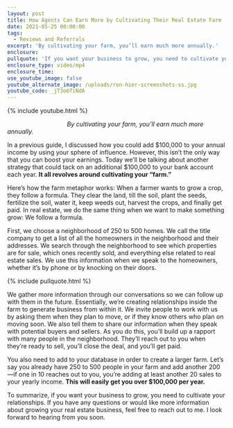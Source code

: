 ```yaml
---
layout: post
title: How Agents Can Earn More by Cultivating Their Real Estate Farm
date: 2021-05-25 00:00:00
tags:
  - Reviews and Referrals
excerpt: 'By cultivating your farm, you’ll earn much more annually.'
enclosure:
pullquote: 'If you want your business to grow, you need to cultivate your relationships.'
enclosure_type: video/mp4
enclosure_time:
use_youtube_image: false
youtube_alternate_image: /uploads/ron-hier-screenshots-ss.jpg
youtube_code: _jT3o6TiNdA
---
```

{% include youtube.html %}

*&nbsp; &nbsp; &nbsp; &nbsp; &nbsp; &nbsp; &nbsp; &nbsp; &nbsp; &nbsp; &nbsp; &nbsp; &nbsp; &nbsp; &nbsp; &nbsp; &nbsp; &nbsp;By cultivating your farm, you’ll earn much more annually.*

In a previous guide, I discussed how you could add $100,000 to your annual income by using your sphere of influence. However, this isn’t the only way that you can boost your earnings. Today we’ll be talking about another strategy that could tack on an additional $100,000 to your bank account each year. **It all revolves around cultivating your “farm.”**

Here’s how the farm metaphor works: When a farmer wants to grow a crop, they follow a formula. They clear the land, till the soil, plant the seeds, fertilize the soil, water it, keep weeds out, harvest the crops, and finally get paid. In real estate, we do the same thing when we want to make something grow: We follow a formula.

First, we choose a neighborhood of 250 to 500 homes. We call the title company to get a list of all the homeowners in the neighborhood and their addresses. We search through the neighborhood to see which properties are for sale, which ones recently sold, and everything else related to real estate sales. We use this information when we speak to the homeowners, whether it’s by phone or by knocking on their doors.&nbsp;

{% include pullquote.html %}

We gather more information through our conversations so we can follow up with them in the future. Essentially, we’re creating relationships inside the farm to generate business from within it. We invite people to work with us by asking them when they plan to move, or if they know others who plan on moving soon. We also tell them to share our information when they speak with potential buyers and sellers. As you do this, you’ll build up a rapport with many people in the neighborhood. They’ll reach out to you when they’re ready to sell, you’ll close the deal, and you’ll get paid.&nbsp;

You also need to add to your database in order to create a larger farm. Let’s say you already have 250 to 500 people in your farm and add another 200—if one in 10 reaches out to you, you’re adding at least another 20 sales to your yearly income. **This will easily get you over $100,000 per year.**

To summarize, if you want your business to grow, you need to cultivate your relationships. If you have any questions or would like more information about growing your real estate business, feel free to reach out to me. I look forward to hearing from you soon.
